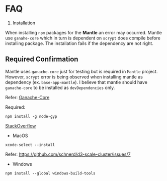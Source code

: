 # FAQ

1. Installation

When installing `npm` packages for the **Mantle** an error may occurred.
Mantle use `ganahe-core` which in turn is dependent on `scrypt` does compile before installing package. The installation fails if the dependency are not right.

## Required Confirmation
Mantle uses `ganache-core` just for testing but is required in `Mantle` project. However, `scrypt` error is being observed when installing mantle as dependency (ex. `base-app-mantle`). I believe that mantle should have `ganache-core` to be installed as `devDependencies` only.


Refer: [Ganache-Core](https://www.npmjs.com/package/ganache-core)

Required:

```shell
npm install -g node-gyp
```

[StackOverflow](
https://stackoverflow.com/questions/48095296/unable-to-install-node-js-package-scrypt-using-npm-on-windows)

- MacOS

```shell
xcode-select --install
```

Refer: https://github.com/schnerd/d3-scale-cluster/issues/7

- Windows

```shell
npm install --global windows-build-tools
```

